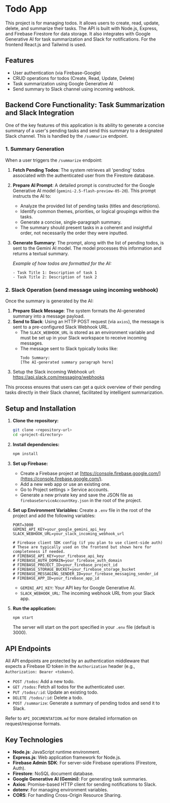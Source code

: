 # Todo App

This project is for managing todos. It allows users to create, read, update, delete, and summarize their tasks. The API is built with Node.js, Express, and Firebase Firestore for data storage. It also integrates with Google Generative AI for task summarization and Slack for notifications. For the frontend React.js and Tailwind is used.

## Features

- User authentication (via Firebase-Google)
- CRUD operations for todos (Create, Read, Update, Delete)
- Task summarization using Google Generative AI
- Send summary to Slack channel using incoming webhook.

## Backend Core Functionality: Task Summarization and Slack Integration

One of the key features of this application is its ability to generate a concise summary of a user's pending tasks and send this summary to a designated Slack channel. This is handled by the `/summarize` endpoint.

### 1. Summary Generation

When a user triggers the `/summarize` endpoint:

1.  **Fetch Pending Todos**: The system retrieves all 'pending' todos associated with the authenticated user from the Firestore database.
2.  **Prepare AI Prompt**: A detailed prompt is constructed for the Google Generative AI model (`gemini-2.5-flash-preview-05-20`). This prompt instructs the AI to:
    - Analyze the provided list of pending tasks (titles and descriptions).
    - Identify common themes, priorities, or logical groupings within the tasks.
    - Generate a concise, single-paragraph summary.
    - The summary should present tasks in a coherent and insightful order, not necessarily the order they were inputted.
3.  **Generate Summary**: The prompt, along with the list of pending todos, is sent to the Gemini AI model. The model processes this information and returns a textual summary.

    _Example of how todos are formatted for the AI:_

    ```
    - Task Title 1: Description of task 1
    - Task Title 2: Description of task 2
    ```

### 2. Slack Operation (send message using incoming webhook)

Once the summary is generated by the AI:

1.  **Prepare Slack Message**: The system formats the AI-generated summary into a message payload.
2.  **Send to Slack**: Using an HTTP POST request (via `axios`), the message is sent to a pre-configured Slack Webhook URL.
    - The `SLACK_WEBHOOK_URL` is stored as an environment variable and must be set up in your Slack workspace to receive incoming messages.
    - The message sent to Slack typically looks like:
      ```
      Todo Summary:
      [The AI-generated summary paragraph here]
      ```
3.  Setup the Slack incoming Webhook url: https://api.slack.com/messaging/webhooks

This process ensures that users can get a quick overview of their pending tasks directly in their Slack channel, facilitated by intelligent summarization.

## Setup and Installation

1.  **Clone the repository:**

    ```bash
    git clone <repository-url>
    cd <project-directory>
    ```

2.  **Install dependencies:**

    ```bash
    npm install
    ```

3.  **Set up Firebase:**

    - Create a Firebase project at [https://console.firebase.google.com/](https://console.firebase.google.com/).
    - Add a new web app or use an existing one.
    - Go to Project settings > Service accounts.
    - Generate a new private key and save the JSON file as `firebaseServiceAccountKey.json` in the root of the project.

4.  **Set up Environment Variables:**
    Create a `.env` file in the root of the project and add the following variables:

    ```env
    PORT=3000
    GEMINI_API_KEY=your_google_gemini_api_key
    SLACK_WEBHOOK_URL=your_slack_incoming_webhook_url

    # Firebase client SDK config (if you plan to use client-side auth)
    # These are typically used on the frontend but shown here for completeness if needed.
    # FIREBASE_API_KEY=your_firebase_api_key
    # FIREBASE_AUTH_DOMAIN=your_firebase_auth_domain
    # FIREBASE_PROJECT_ID=your_firebase_project_id
    # FIREBASE_STORAGE_BUCKET=your_firebase_storage_bucket
    # FIREBASE_MESSAGING_SENDER_ID=your_firebase_messaging_sender_id
    # FIREBASE_APP_ID=your_firebase_app_id
    ```

    - `GEMINI_API_KEY`: Your API key for Google Generative AI.
    - `SLACK_WEBHOOK_URL`: The incoming webhook URL from your Slack app.

5.  **Run the application:**
    ```bash
    npm start
    ```
    The server will start on the port specified in your `.env` file (default is 3000).

## API Endpoints

All API endpoints are protected by an authentication middleware that expects a Firebase ID token in the `Authorization` header (e.g., `Authorization: Bearer <token>`).

- `POST /todos`: Add a new todo.
- `GET /todos`: Fetch all todos for the authenticated user.
- `PUT /todos/:id`: Update an existing todo.
- `DELETE /todos/:id`: Delete a todo.
- `POST /summarize`: Generate a summary of pending todos and send it to Slack.

Refer to `API_DOCUMENTATION.md` for more detailed information on request/response formats.

## Key Technologies

- **Node.js**: JavaScript runtime environment.
- **Express.js**: Web application framework for Node.js.
- **Firebase Admin SDK**: For server-side Firebase operations (Firestore, Auth).
- **Firestore**: NoSQL document database.
- **Google Generative AI (Gemini)**: For generating task summaries.
- **Axios**: Promise-based HTTP client for sending notifications to Slack.
- **dotenv**: For managing environment variables.
- **CORS**: For handling Cross-Origin Resource Sharing.
